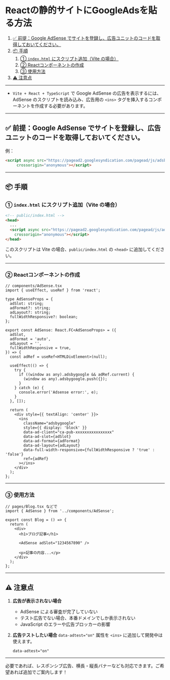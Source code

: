 # Reactの静的サイトにGoogleAdsを貼る方法

1. [✅ 前提：Google AdSense でサイトを登録し、広告ユニットのコードを取得しておいてください。](#-前提google-adsense-でサイトを登録し広告ユニットのコードを取得しておいてください)
2. [📦 手順](#-手順)
   1. [① `index.html` にスクリプト追加（Vite の場合）](#-indexhtml-にスクリプト追加vite-の場合)
   2. [② Reactコンポーネントの作成](#-reactコンポーネントの作成)
   3. [③ 使用方法](#-使用方法)
3. [⚠️ 注意点](#️-注意点)

---

* `Vite + React + TypeScript` で Google AdSense の広告を表示するには、AdSense のスクリプトを読み込み、広告用の `<ins>` タグを挿入するコンポーネントを作成する必要があります。

---

## ✅ 前提：Google AdSense でサイトを登録し、広告ユニットのコードを取得しておいてください。

例：

```html
<script async src="https://pagead2.googlesyndication.com/pagead/js/adsbygoogle.js?client=ca-pub-xxxxxxxxxxxxxxxx"
     crossorigin="anonymous"></script>
```

---

## 📦 手順

### ① `index.html` にスクリプト追加（Vite の場合）

```html
<!-- public/index.html -->
<head>
  ...
  <script async src="https://pagead2.googlesyndication.com/pagead/js/adsbygoogle.js?client=ca-pub-xxxxxxxxxxxxxxxx"
    crossorigin="anonymous"></script>
</head>
```

このスクリプトは Vite の場合、`public/index.html` の `<head>` に追加してください。

---

### ② Reactコンポーネントの作成

```tsx
// components/AdSense.tsx
import { useEffect, useRef } from 'react';

type AdSenseProps = {
  adSlot: string;
  adFormat?: string;
  adLayout?: string;
  fullWidthResponsive?: boolean;
};

export const AdSense: React.FC<AdSenseProps> = ({
  adSlot,
  adFormat = 'auto',
  adLayout = '',
  fullWidthResponsive = true,
}) => {
  const adRef = useRef<HTMLDivElement>(null);

  useEffect(() => {
    try {
      if ((window as any).adsbygoogle && adRef.current) {
        (window as any).adsbygoogle.push({});
      }
    } catch (e) {
      console.error('Adsense error:', e);
    }
  }, []);

  return (
    <div style={{ textAlign: 'center' }}>
      <ins
        className="adsbygoogle"
        style={{ display: 'block' }}
        data-ad-client="ca-pub-xxxxxxxxxxxxxxxx"
        data-ad-slot={adSlot}
        data-ad-format={adFormat}
        data-ad-layout={adLayout}
        data-full-width-responsive={fullWidthResponsive ? 'true' : 'false'}
        ref={adRef}
      ></ins>
    </div>
  );
};
```

---

### ③ 使用方法

```tsx
// pages/Blog.tsx などで
import { AdSense } from '../components/AdSense';

export const Blog = () => {
  return (
    <div>
      <h1>ブログ記事</h1>

      <AdSense adSlot="1234567890" />

      <p>記事の内容...</p>
    </div>
  );
};
```

---

## ⚠️ 注意点

1. **広告が表示されない場合**

   * AdSense による審査が完了していない
   * テスト広告でない場合、本番ドメインでしか表示されない
   * JavaScript のエラーや広告ブロッカーの影響

2. **広告テストしたい場合**
   `data-adtest="on"` 属性を `<ins>` に追加して開発中は使えます。

   ```tsx
   data-adtest="on"
   ```

---

必要であれば、レスポンシブ広告、横長・縦長バナーなども対応できます。ご希望あれば追加でご案内します！
